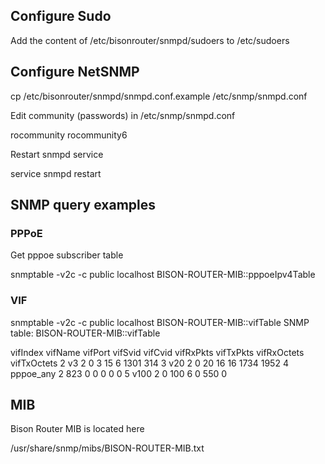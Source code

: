 ## Configure Sudo

Add the content of /etc/bisonrouter/snmpd/sudoers to /etc/sudoers

## Configure NetSNMP

  cp /etc/bisonrouter/snmpd/snmpd.conf.example /etc/snmp/snmpd.conf

Edit community (passwords) in /etc/snmp/snmpd.conf

  rocommunity
  rocommunity6

Restart snmpd service

  service snmpd restart

## SNMP query examples

### PPPoE 

Get pppoe subscriber table

  snmptable -v2c -c public localhost BISON-ROUTER-MIB::pppoeIpv4Table

### VIF

  snmptable -v2c -c public localhost BISON-ROUTER-MIB::vifTable
  SNMP table: BISON-ROUTER-MIB::vifTable

   vifIndex   vifName vifPort vifSvid vifCvid vifRxPkts vifTxPkts vifRxOctets vifTxOctets
          2        v3       2       0       3        15         6        1301         314
          3       v20       2       0      20        16        16        1734        1952
          4 pppoe_any       2     823       0         0         0           0           0
          5      v100       2       0     100         6         0         550           0

## MIB

Bison Router MIB is located here

  /usr/share/snmp/mibs/BISON-ROUTER-MIB.txt


